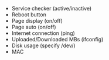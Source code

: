 + Service checker (active/inactive)
+ Reboot button
+ Page display (on/off)
+ Page auto (on/off)
+ Internet connection (ping)
+ Uploaded/Downloaded MBs (ifconfig)
+ Disk usage (specify /dev/)
+ MAC
